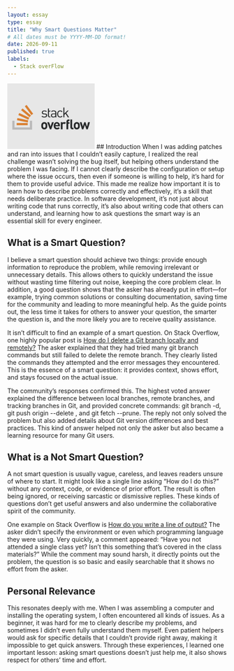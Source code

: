 ```yaml
---
layout: essay
type: essay
title: "Why Smart Questions Matter"
# All dates must be YYYY-MM-DD format!
date: 2026-09-11
published: true
labels:
  - Stack overFlow
---
```


<img width="200px" class="rounded float-start pe-4" src="../img/questions/stackoverflow.png">
## Introduction
When I was adding patches and ran into issues that I couldn’t easily capture, I realized the real challenge wasn’t solving the bug itself, but helping others understand the problem I was facing. If I cannot clearly describe the configuration or setup where the issue occurs, then even if someone is willing to help, it’s hard for them to provide useful advice. This made me realize how important it is to learn how to describe problems correctly and effectively, it’s a skill that needs deliberate practice. In software development, it’s not just about writing code that runs correctly, it’s also about writing code that others can understand, and learning how to ask questions the smart way is an essential skill for every engineer.


## What is a Smart Question?
I believe a smart question should achieve two things: provide enough information to reproduce the problem, while removing irrelevant or unnecessary details. This allows others to quickly understand the issue without wasting time filtering out noise, keeping the core problem clear. In addition, a good question shows that the asker has already put in effort—for example, trying common solutions or consulting documentation, saving time for the community and leading to more meaningful help. As the guide points out, the less time it takes for others to answer your question, the smarter the question is, and the more likely you are to receive quality assistance.

It isn’t difficult to find an example of a smart question. On Stack Overflow, one highly popular post is [How do I delete a Git branch locally and remotely?](https://stackoverflow.com/questions/2003505/how-do-i-delete-a-git-branch-locally-and-remotely?answertab=scoredesc#tab-top) The asker explained that they had tried many git branch commands but still failed to delete the remote branch. They clearly listed the commands they attempted and the error messages they encountered. This is the essence of a smart question: it provides context, shows effort, and stays focused on the actual issue.

The community’s responses confirmed this. The highest voted answer explained the difference between local branches, remote branches, and tracking branches in Git, and provided concrete commands: git branch -d, git push origin --delete <branch>, and git fetch --prune. The reply not only solved the problem but also added details about Git version differences and best practices. This kind of answer helped not only the asker but also became a learning resource for many Git users.

## What is a Not Smart Question?
A not smart question is usually vague, careless, and leaves readers unsure of where to start. It might look like a single line asking “How do I do this?” without any context, code, or evidence of prior effort. The result is often being ignored, or receiving sarcastic or dismissive replies. These kinds of questions don’t get useful answers and also undermine the collaborative spirit of the community.

One example on Stack Overflow is [How do you write a line of output?](https://stackoverflow.com/questions/28588915/how-do-you-write-a-line-of-output) The asker didn’t specify the environment or even which programming language they were using. Very quickly, a comment appeared: “Have you not attended a single class yet? Isn’t this something that’s covered in the class materials?” While the comment may sound harsh, it directly points out the problem, the question is so basic and easily searchable that it shows no effort from the asker.

## Personal Relevance
This resonates deeply with me. When I was assembling a computer and installing the operating system, I often encountered all kinds of issues. As a beginner, it was hard for me to clearly describe my problems, and sometimes I didn’t even fully understand them myself. Even patient helpers would ask for specific details that I couldn’t provide right away, making it impossible to get quick answers. Through these experiences, I learned one important lesson: asking smart questions doesn’t just help me, it also shows respect for others’ time and effort.
